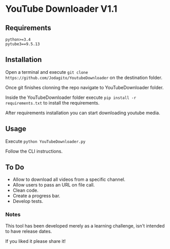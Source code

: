 # YouTube Downloader V1.1

## Requirements

    python>=3.4
    pytube3==9.5.13

## Installation

Open a terminal and execute `git clone https://github.com/Jodagito/YoutubeDownloader` on the destination folder.

Once git finishes clonning the repo navigate to YouTubeDownloader folder.

Inside the YouTubeDownloader folder execute `pip install -r requirements.txt` to install the requirements.

After requirements installation you can start downloading youtube media.

## Usage

Execute `python YouTubeDownloader.py`

Follow the CLI instructions.

## To Do

- Allow to download all videos from a specific channel.
- Allow users to pass an URL on file call.
- Clean code.
- Create a progress bar.
- Develop tests.

### Notes

This tool has been developed merely as a learning challenge, isn't intended to have release dates.

If you liked it please share it!